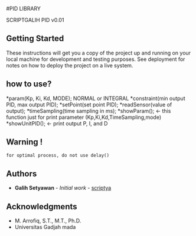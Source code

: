 #PID LIBRARY

SCRIPTGALIH PID v0.01

## Getting Started

These instructions will get you a copy of the project up and running on your local machine for development and testing purposes. See deployment for notes on how to deploy the project on a live system.

## how to use?

*param(Kp, Ki, Kd, MODE); NORMAL or INTEGRAL
*constraint(min output PID, max output PID);
*setPoint(set point PID);
*readSensor(value of output);
*timeSampling(time sampling in ms);
*showParam(); <- this function just for print parameter (Kp,Ki,Kd,TimeSampling,mode)
*showUnitPID(); <- print output P, I, and D

## Warning !

```
for optimal process, do not use delay()
```

## Authors

* **Galih Setyawan** - *Initial work* - [scriptya](https://github.com/scriptya)


## Acknowledgments

* M. Arrofiq, S.T., M.T., Ph.D.
* Universitas Gadjah mada
